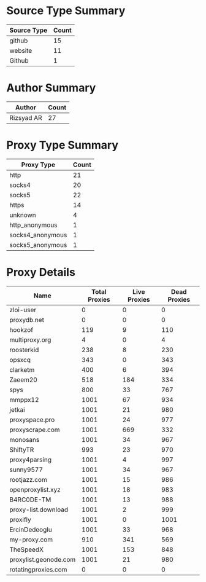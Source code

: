 # Source Type Summary

| Source Type | Count |
|-------------|-------|
| github | 15 |
| website | 11 |
| Github | 1 |


# Author Summary

| Author | Count |
|--------|-------|
| Rizsyad AR | 27 |


# Proxy Type Summary

| Proxy Type | Count |
|------------|-------|
| http | 21 |
| socks4 | 20 |
| socks5 | 22 |
| https | 14 |
| unknown | 4 |
| http_anonymous | 1 |
| socks4_anonymous | 1 |
| socks5_anonymous | 1 |


# Proxy Details

| Name | Total Proxies | Live Proxies | Dead Proxies |
|------|---------------|--------------|---------------|
| zloi-user | 0 | 0 | 0 |
| proxydb.net | 0 | 0 | 0 |
| hookzof | 119 | 9 | 110 |
| multiproxy.org | 4 | 0 | 4 |
| roosterkid | 238 | 8 | 230 |
| opsxcq | 343 | 0 | 343 |
| clarketm | 400 | 6 | 394 |
| Zaeem20 | 518 | 184 | 334 |
| spys | 800 | 33 | 767 |
| mmppx12 | 1001 | 67 | 934 |
| jetkai | 1001 | 21 | 980 |
| proxyspace.pro | 1001 | 24 | 977 |
| proxyscrape.com | 1001 | 669 | 332 |
| monosans | 1001 | 34 | 967 |
| ShiftyTR | 993 | 23 | 970 |
| proxy4parsing | 1001 | 4 | 997 |
| sunny9577 | 1001 | 34 | 967 |
| rootjazz.com | 1001 | 15 | 986 |
| openproxylist.xyz | 1001 | 18 | 983 |
| B4RC0DE-TM | 1001 | 13 | 988 |
| proxy-list.download | 1001 | 2 | 999 |
| proxifly | 1001 | 0 | 1001 |
| ErcinDedeoglu | 1001 | 33 | 968 |
| my-proxy.com | 910 | 341 | 569 |
| TheSpeedX | 1001 | 153 | 848 |
| proxylist.geonode.com | 1001 | 21 | 980 |
| rotatingproxies.com | 0 | 0 | 0 |
